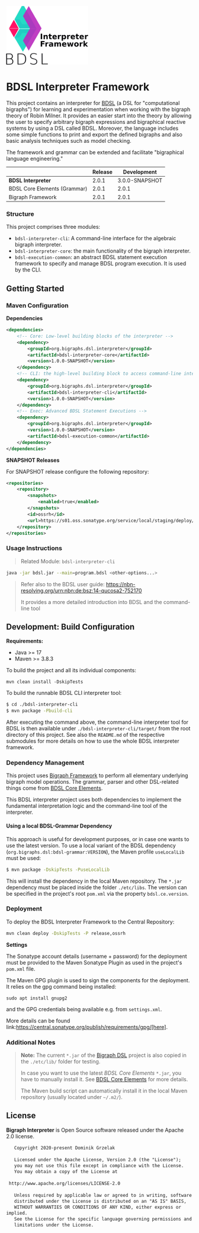 <img src="./etc/logo-bdsl-interpreter-dark.png" style="zoom:90%;" />

# BDSL Interpreter Framework

This project contains an interpreter for [BDSL](https://git-st.inf.tu-dresden.de/bigraphs/bigraph-dsl-ce) (a DSL for "computational bigraphs") for learning and experimentation when working with the bigraph theory of Robin Milner.
It provides an easier start into the theory by allowing the user to specify arbitrary bigraph expressions and bigraphical reactive systems by using a DSL called BDSL.
Moreover, the language includes some simple functions to print and export the defined bigraphs and also basic analysis techniques such as model checking.

The framework and grammar can be extended and facilitate "bigraphical language engineering."

|                              | Release | Development    |
|------------------------------|---------|----------------|
| **BDSL Interpreter**         | 2.0.1   | 3.0.0-SNAPSHOT |
| BDSL Core Elements (Grammar) | 2.0.1   | 2.0.1          |
| Bigraph Framework            | 2.0.1   | 2.0.1          |

### Structure

This project comprises three modules:
- `bdsl-interpreter-cli`: A command-line interface for the algebraic bigraph interpreter.
- `bdsl-interpreter-core`: the main functionality of the bigraph interpreter.
- `bdsl-execution-common`: an abstract BDSL statement execution framework to specify and manage BDSL program execution. It is used by the CLI.

## Getting Started

### Maven Configuration

**Dependencies**

```xml
<dependencies>
    <!-- Core: Low-level building blocks of the interpreter -->
    <dependency>
        <groupId>org.bigraphs.dsl.interpreter</groupId>
        <artifactId>bdsl-interpreter-core</artifactId>
        <version>1.0.0-SNAPSHOT</version>
    </dependency>
    <!-- CLI: the high-level building block to access command-line interface parser -->
    <dependency>
        <groupId>org.bigraphs.dsl.interpreter</groupId>
        <artifactId>bdsl-interpreter-cli</artifactId>
        <version>1.0.0-SNAPSHOT</version>
    </dependency>
    <!-- Exec: Advanced BDSL Statement Executions -->
    <dependency>
        <groupId>org.bigraphs.dsl.interpreter</groupId>
        <version>1.0.0-SNAPSHOT</version>
        <artifactId>bdsl-execution-common</artifactId>
    </dependency>
</dependencies>
```

**SNAPSHOT Releases**

For SNAPSHOT release configure the following repository:

```xml
<repositories>
    <repository>
        <snapshots>
            <enabled>true</enabled>
        </snapshots>
        <id>ossrh</id>
        <url>https://s01.oss.sonatype.org/service/local/staging/deploy/maven2/</url>
    </repository>
</repositories>
```

### Usage Instructions

> Related Module: `bdsl-interpreter-cli`

```bash
java -jar bdsl.jar --main=program.bdsl <other-options...>
```

> Refer also to the BDSL user guide: https://nbn-resolving.org/urn:nbn:de:bsz:14-qucosa2-752170
>
> It provides a more detailed introduction into BDSL and the command-line tool

## Development: Build Configuration

**Requirements:**
- Java >= 17
- Maven >= 3.8.3

To build the project and all its individual components:

```shell
mvn clean install -DskipTests
```

To build the runnable BDSL CLI interpreter tool:
```bash
$ cd ./bdsl-interpreter-cli
$ mvn package -Pbuild-cli
```
After executing the command above, the command-line interpreter tool for BDSL is then available under `./bdsl-interpreter-cli/target/` from the root directory of this project.
See also the `README.md` of the respective submodules for more details on how to use the whole BDSL interpreter framework.

### Dependency Management
This project uses [Bigraph Framework](https://git-st.inf.tu-dresden.de/bigraphs/bigraph-framework) to perform all elementary underlying bigraph model operations.
The grammar, parser and other DSL-related things come from [BDSL Core Elements](https://git-st.inf.tu-dresden.de/bigraphs/bigraph-dsl-ce).

This BDSL interpreter project uses both dependencies to implement the fundamental interpretation logic and the command-line tool of the interpreter.


#### Using a local BDSL-Grammar Dependency

This approach is useful for development purposes, or in case one wants to use the latest version.
To use a local variant of the BDSL dependency (`org.bigraphs.dsl:bdsl-grammar:VERSION`), the Maven profile `useLocalLib` must be used:

```bash
$ mvn package -DskipTests -PuseLocalLib
```

This will install the dependency in the local Maven repository.
The `*.jar` dependency must be placed inside the folder `./etc/libs`.
The version can be specified in the project's root `pom.xml` via the property `bdsl.ce.version`.

### Deployment

To deploy the BDSL Interpreter Framework to the Central Repository:
```bash
mvn clean deploy -DskipTests -P release,ossrh
```

**Settings**

The Sonatype account details (username + password) for the deployment must be provided to the
Maven Sonatype Plugin as used in the project's `pom.xml` file.

The Maven GPG plugin is used to sign the components for the deployment.
It relies on the gpg command being installed:
```shell
sudo apt install gnupg2
```

and the GPG credentials being available e.g. from `settings.xml`.

More details can be found link:https://central.sonatype.org/publish/requirements/gpg/[here].

### Additional Notes

> **Note:** The current `*.jar` of the [Bigraph DSL](https://github.com/bigraph-toolkit-suite/bigraphs.bdsl-core-elements) project is also copied in the `./etc/lib/` folder for testing.
>
> In case you want to use the latest <i>BDSL Core Elements</i> `*.jar`, you have to manually install it. See [BDSL Core Elements](https://github.com/bigraph-toolkit-suite/bigraphs.bdsl-core-elements) for more details.
>
> The Maven build script can automatically install it in the local Maven repository (usually located under `~/.m2/`).


[//]: # (> **Note 2:** The project uses [Lombok]&#40;https://projectlombok.org/&#41; in order to incorporate **extension methods** for Java.)

[//]: # (> The IDE is not able to properly resolve these extension methods and will show error messages that the used extension methods cannot be resolved. **However, the code will still compile.** )

[//]: # (> An update of the Lombok IntelliJ plugin is released soon supporting extension methods by Lombok in IntelliJ. )


## License

**Bigraph Interpreter** is Open Source software released under the Apache 2.0 license.

```text
   Copyright 2020-present Dominik Grzelak

   Licensed under the Apache License, Version 2.0 (the "License");
   you may not use this file except in compliance with the License.
   You may obtain a copy of the License at

 http://www.apache.org/licenses/LICENSE-2.0

   Unless required by applicable law or agreed to in writing, software
   distributed under the License is distributed on an "AS IS" BASIS,
   WITHOUT WARRANTIES OR CONDITIONS OF ANY KIND, either express or implied.
   See the License for the specific language governing permissions and
   limitations under the License.
```
